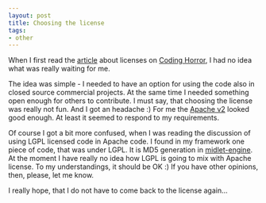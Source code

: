 ```yaml
---
layout: post
title: Choosing the license
tags:
- other
---
```


When I first read the [article][1] about licenses on [Coding Horror][2], I had no idea what was 
really waiting for me.

The idea was simple - I needed to have an option for using the code also in closed source 
commercial projects. At the same time I needed something open enough for others to contribute. 
I must say, that choosing the license was really not fun. And I got an headache :) For me the 
[Apache v2][3] looked good enough. At least it seemed to respond to my requirements.

Of course I got a bit more confused, when I was reading the discussion of using LGPL licensed code 
in Apache code. I found in my framework one piece of code, that was under LGPL. It is MD5 
generation in [midlet-engine][4]. At the 
moment I have really no idea how LGPL is going to mix with Apache license. To my understandings, 
it should be OK :) If you  have other opinions, then, please, let me know.

I really hope, that I do not have to come back to the license again...

[1]: http://www.codinghorror.com/blog/archives/000833.html
[2]: http://www.codinghorror.com/blog/
[3]: http://www.apache.org/licenses/LICENSE-2.0.txt
[4]: http://www.jaanussiim.com/redmine/projects/show/2